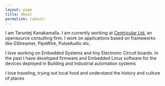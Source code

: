 ```yaml
---
layout: page
title: About
permalink: /about/
---
```


I am Taruntej Kanakamalla. I am currently working at [Centricular Ltd.](https://centricular.com) an opensource consulting firm. I work on applications based on frameworks like GStreamer, PipeWire, PulseAudio etc.

I love working on Embedded Systems and tiny Electronic Circuit boards. In the past I have developed firmware and Embedded Linux software for the devices deployed in Building and Industrial automation systems

I love traveling, trying out local food and understand the history and culture of places
